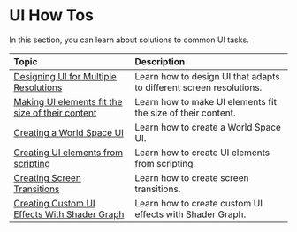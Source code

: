 # UI How Tos
In this section, you can learn about solutions to common UI tasks.

|**Topic** |**Description** |
|:---|:---|
| [Designing UI for Multiple Resolutions](HOWTO-UIMultiResolution.md)| Learn how to design UI that adapts to different screen resolutions.|
| [Making UI elements fit the size of their content](HOWTO-UIFitContentSize.md)| Learn how to make UI elements fit the size of their content.|
| [Creating a World Space UI](HOWTO-UIWorldSpace.md) | Learn how to create a World Space UI.|
| [Creating UI elements from scripting](HOWTO-UICreateFromScripting.md)| Learn how to create UI elements from scripting.|
| [Creating Screen Transitions](HOWTO-UIScreenTransition.md)| Learn how to create screen transitions.|
| [Creating Custom UI Effects With Shader Graph](HOWTO-ShaderGraph.md) | Learn how to create custom UI effects with Shader Graph.|